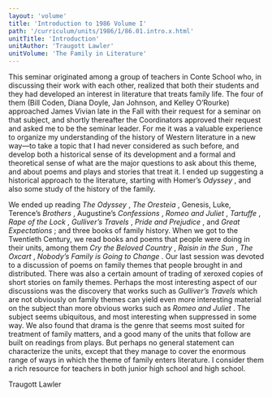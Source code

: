 ```yaml
---
layout: 'volume'
title: 'Introduction to 1986 Volume I'
path: '/curriculum/units/1986/1/86.01.intro.x.html'
unitTitle: 'Introduction'
unitAuthor: 'Traugott Lawler'
unitVolume: 'The Family in Literature'
---
```


<body>
 <p>
  This seminar originated among a group of teachers in Conte School who, in discussing their work with each other, realized that both their students and they had developed an interest in literature that treats family life. The four of them (Bill Coden, Diana Doyle, Jan Johnson, and Kelley O’Rourke) approached James Vivian late in the Fall with their request for a seminar on that subject, and shortly thereafter the Coordinators approved their request and asked me to be the seminar leader. For me it was a valuable experience to organize my understanding of the history of Western literature in a new way—to take a topic that I had never considered as such before, and develop both a historical sense of its development and a formal and theoretical sense of what are the major questions to ask about this theme, and about poems and plays and stories that treat it. I ended up suggesting a historical approach to the literature, starting with Homer’s
  <i>
   Odyssey
  </i>
  , and also some study of the history of the family.
 </p>
 <p>
  We ended up reading
  <i>
   The Odyssey
  </i>
  ,
  <i>
   The Oresteia
  </i>
  , Genesis, Luke, Terence’s
  <i>
   Brothers
  </i>
  , Augustine’s
  <i>
   Confessions
  </i>
  ,
  <i>
   Romeo and Juliet
  </i>
  ,
  <i>
   Tartuffe
  </i>
  ,
  <i>
   Rape of the Lock
  </i>
  ,
  <i>
   Gulliver’s Travels
  </i>
  ,
  <i>
   Pride and Prejudice
  </i>
  , and
  <i>
   Great
  </i>
  <i>
   Expectations
  </i>
  ; and three books of family history. When we got to the Twentieth Century, we read books and poems that people were doing in their units, among them
  <i>
   Cry the Beloved Country
  </i>
  ,
  <i>
   Raisin in the Sun
  </i>
  ,
  <i>
   The
  </i>
  <i>
   Oxcart
  </i>
  ,
  <i>
   Nobody’s Family is Going to Change
  </i>
  . Our last session was devoted to a discussion of poems on family themes that people brought in and distributed. There was also a certain amount of trading of xeroxed copies of short stories on family themes. Perhaps the most interesting aspect of our discussions was the discovery that works such as
  <i>
   Gulliver’s
  </i>
  <i>
   Travels
  </i>
  which are not obviously on family themes can yield even more interesting material on the subject than more obvious works such as
  <i>
   Romeo
  </i>
  <i>
   and Juliet
  </i>
  . The subject seems ubiquitous, and most interesting when suppressed in some way. We also found that drama is the genre that seems most suited for treatment of family matters, and a good many of the units that follow are built on readings from plays. But perhaps no general statement can characterize the units, except that they manage to cover the enormous range of ways in which the theme of family enters literature. I consider them a rich resource for teachers in both junior high school and high school.
 </p>
 <p>
  Traugott Lawler
 </p>

</body>
